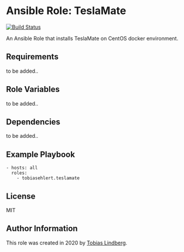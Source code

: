 # Ansible Role: TeslaMate
[![Build Status](https://api.travis-ci.com/tobiasehlert/ansible-role-teslamate.svg?branch=master)](https://travis-ci.com/github/tobiasehlert/ansible-role-teslamate)

An Ansible Role that installs TeslaMate on CentOS docker environment.

## Requirements
to be added..

## Role Variables
to be added..

## Dependencies
to be added..

## Example Playbook
```
- hosts: all
  roles:
    - tobiasehlert.teslamate
```

## License
MIT

## Author Information
This role was created in 2020 by [Tobias Lindberg](https://github.com/tobiasehlert).

